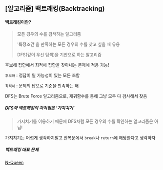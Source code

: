 ## [알고리즘] 백트래킹(Backtracking)



#### 백트래킹이란?

> 모든 경우의 수를 검색하는 알고리즘
>
> '특정조건'을 만족하는 모든 경우의 수를 찾고 싶을 때 유용
>
> DFS(깊이 우선 탐색)을 기반으로 하는 알고리즘



후보해 집합에서 최적해 집합을 찾아내는 문제에 적용 가능!

`후보해` : 정답이 될 가능성이 있는 모든 조합

`최적해` : 문제의 답으로 기준을 만족하는 해



DFS는 Brute Force 알고리즘으로, 재귀함수를 통해 그냥 모두 다 검사해서 찾음



##### DFS와 백트래킹의 차이점은 '가지치기'

> 가지치기를 이용하기 때문에 DFS처럼 모든 경우의 수를 확인하는 알고리즘은 아님!



가지치기는 어렵게 생각하지말고 반복문에서 `break`나 `return`에 해당한다고 생각하자





##### 백트래킹 대표 문제 

[N-Queen](https://www.acmicpc.net/problem/9663)

